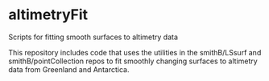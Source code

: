 # altimetryFit
Scripts for fitting smooth surfaces to altimetry data


This repository includes code that uses the utilities in the smithB/LSsurf and smithB/pointCollection repos to fit smoothly changing surfaces to altimetry data from Greenland and Antarctica.
